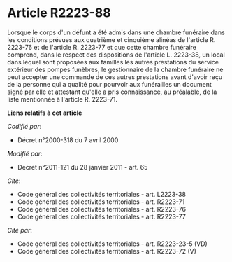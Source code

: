 # Article R2223-88

Lorsque le corps d'un défunt a été admis dans une chambre funéraire dans les conditions prévues aux quatrième et cinquième
alinéas de l'article R. 2223-76 et de l'article R. 2223-77 et que cette chambre funéraire comprend, dans le respect des
dispositions de l'article L. 2223-38, un local dans lequel sont proposées aux familles les autres prestations du service
extérieur des pompes funèbres, le gestionnaire de la chambre funéraire ne peut accepter une commande de ces autres
prestations avant d'avoir reçu de la personne qui a qualité pour pourvoir aux funérailles un document signé par elle et
attestant qu'elle a pris connaissance, au préalable, de la liste mentionnée à l'article R. 2223-71.

**Liens relatifs à cet article**

_Codifié par_:

  - Décret n°2000-318 du 7 avril 2000

_Modifié par_:

  - Décret n°2011-121 du 28 janvier 2011 - art. 65

_Cite_:

  - Code général des collectivités territoriales - art. L2223-38
  - Code général des collectivités territoriales - art. R2223-71
  - Code général des collectivités territoriales - art. R2223-76
  - Code général des collectivités territoriales - art. R2223-77

_Cité par_:

  - Code général des collectivités territoriales - art. R2223-23-5 (VD)
  - Code général des collectivités territoriales - art. R2223-72 (V)
